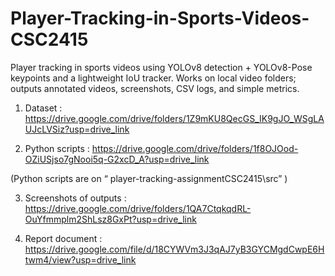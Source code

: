 # Player-Tracking-in-Sports-Videos-CSC2415
Player tracking in sports videos using YOLOv8 detection + YOLOv8-Pose keypoints and a lightweight IoU tracker. Works on local video folders; outputs annotated videos, screenshots, CSV logs, and simple metrics.

1.	Dataset :  
https://drive.google.com/drive/folders/1Z9mKU8QecGS_IK9gJO_WSgLAUJcLVSiz?usp=drive_link

2.	Python scripts :
https://drive.google.com/drive/folders/1f8OJOod-OZiUSjso7gNooi5q-G2xcD_A?usp=drive_link

(Python scripts are on “ player-tracking-assignmentCSC2415\src” )
 
3.	Screenshots of outputs : 
https://drive.google.com/drive/folders/1QA7CtqkqdRL-OuYfmmplm2ShLsz8GxPt?usp=drive_link

4.	Report document : 
https://drive.google.com/file/d/18CYWVm3J3qAJ7yB3GYCMgdCwpE6Htwm4/view?usp=drive_link
